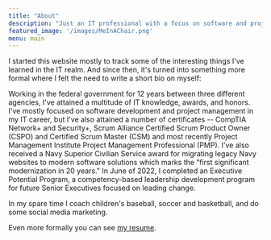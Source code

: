 ```yaml
---
title: "About"
description: "Just an IT professional with a focus on software and project management."
featured_image: '/images/MeInAChair.png'
menu: main
---
```


I started this website mostly to track some of the interesting things I've learned in the IT realm. And since then, it's turned into something more formal where I felt the need to write a short bio on myself:

Working in the federal government for 12 years between three different agencies, I've attained a multitude of IT knowledge, awards, and honors. I've mostly focused on software development and project management in my IT career, but I've also attained a number of certificates -- CompTIA Network+ and Security+, Scrum Alliance Certified Scrum Product Owner (CSPO) and Certified Scrum Master (CSM) and most recently Project Management Institute Project Management Professional (PMP). I've also received a Navy Superior Civilian Service award for migrating legacy Navy websites to modern software solutions which marks the “first significant modernization in 20 years." In June of 2022, I completed an Executive Potential Program, a competency-based leadership development program for future Senior Executives focused on leading change.

In my spare time I coach children's baseball, soccer and basketball, and do some social media marketing.

Even more formally you can see [my resume](/resume).